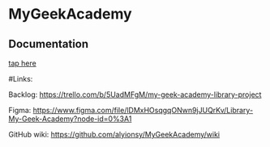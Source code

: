 # MyGeekAcademy

## Documentation
[tap here](../docs)

#Links:

Backlog: https://trello.com/b/5UadMFgM/my-geek-academy-library-project

Figma: https://www.figma.com/file/lDMxHOsqgqONwn9jJUQrKv/Library-My-Geek-Academy?node-id=0%3A1

GitHub wiki: https://github.com/alyionsy/MyGeekAcademy/wiki
